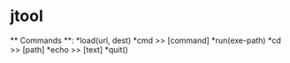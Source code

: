 # jtool
** Commands **: 
*load(url, dest)
*cmd >> [command]
*run(exe-path)
*cd >> [path]
*echo >> [text]
*quit()

